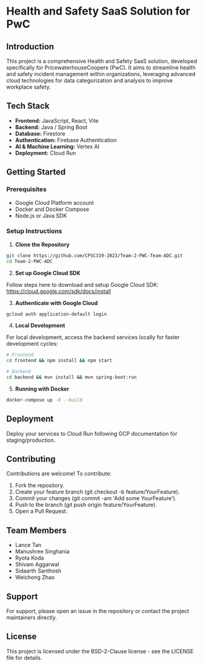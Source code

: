 # Health and Safety SaaS Solution for PwC

## Introduction

This project is a comprehensive Health and Safety SaaS solution, developed specifically for PricewaterhouseCoopers (PwC). It aims to streamline health and safety incident management within organizations, leveraging advanced cloud technologies for data categorization and analysis to improve workplace safety.

## Tech Stack

- **Frontend:** JavaScript, React, Vite
- **Backend:** Java / Spring Boot
- **Database:** Firestore
- **Authentication:** Firebase Authentication
- **AI & Machine Learning:** Vertex AI
- **Deployment:** Cloud Run

## Getting Started

### Prerequisites

- Google Cloud Platform account
- Docker and Docker Compose
- Node.js or Java SDK

### Setup Instructions

1. **Clone the Repository**

```bash
git clone https://github.com/CPSC319-2023/Team-2-PWC-Team-ADC.git
cd Team-2-PWC-ADC
```

2. **Set up Google Cloud SDK**

Follow steps here to download and setup Google Cloud SDK: https://cloud.google.com/sdk/docs/install

3. **Authenticate with Google Cloud**

```bash
gcloud auth application-default login
```

4. **Local Development**

For local development, access the backend services locally for faster development cycles:

```bash
# Frontend
cd frontend && npm install && npm start

# Backend
cd backend && mvn install && mvn spring-boot:run
```

5. **Running with Docker**

```bash
docker-compose up -d --build
```

## Deployment
Deploy your services to Cloud Run following GCP documentation for staging/production.

## Contributing
Contributions are welcome! To contribute:

1. Fork the repository.
2. Create your feature branch (git checkout -b feature/YourFeature).
3. Commit your changes (git commit -am 'Add some YourFeature').
4. Push to the branch (git push origin feature/YourFeature).
5. Open a Pull Request.

## Team Members
- Lance Tan
- Manushree Singhania
- Ryota Koda
- Shivam Aggarwal
- Sidaarth Santhosh
- Weichong Zhao

## Support
For support, please open an issue in the repository or contact the project maintainers directly.

## License
This project is licensed under the BSD-2-Clause license - see the LICENSE file for details.